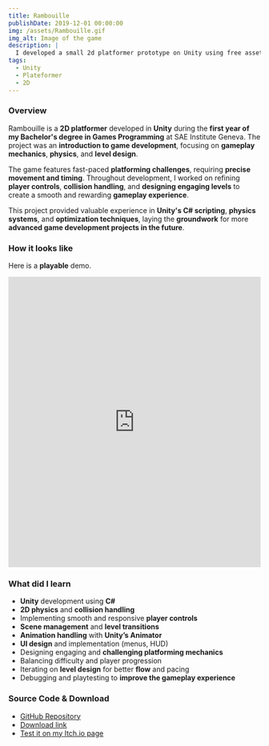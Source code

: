 ```yaml
---
title: Rambouille
publishDate: 2019-12-01 00:00:00
img: /assets/Rambouille.gif
img_alt: Image of the game
description: |
  I developed a small 2d platformer prototype on Unity using free assets
tags:
  - Unity
  - Plateformer
  - 2D
---
```


### Overview

Rambouille is a **2D platformer** developed in **Unity** during the **first year of my Bachelor's degree in Games Programming** at SAE Institute Geneva. The project was an **introduction to game development**, focusing on **gameplay mechanics**, **physics**, and **level design**.

The game features fast-paced **platforming challenges**, requiring **precise movement and timing**. Throughout development, I worked on refining **player controls**, **collision handling**, and **designing engaging levels** to create a smooth and rewarding **gameplay experience**.

This project provided valuable experience in **Unity's C# scripting**, **physics systems**, and **optimization techniques**, laying the **groundwork** for more **advanced game development projects in the future**.

### How it looks like

Here is a **playable** demo.

<iframe frameborder="0" src="https://itch.io/embed-upload/9193479?color=bababa" width="100%" height="580">a href="https://cochta.itch.io/rambouille">Play Rambouille on itch.io</a></iframe>

### What did I learn

- **Unity** development using **C#**
- **2D physics** and **collision handling**
- Implementing smooth and responsive **player controls**
- **Scene management** and **level transitions**
- **Animation handling** with **Unity’s Animator**
- **UI design** and implementation (menus, HUD)
- Designing engaging and **challenging platforming mechanics**
- Balancing difficulty and player progression
- Iterating on **level design** for better **flow** and pacing
- Debugging and playtesting to **improve the gameplay experience**

### Source Code & Download

- [GitHub Repository](https://github.com/Cochta/Rambouille)
- [Download link](https://github.com/Cochta/Rambouille/releases/download/V1.0/Rambouille.zip)
- [Test it on my Itch.io page](https://cochta.itch.io/Rambouille)
